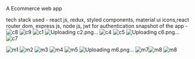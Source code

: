 A Ecommerce web app

tech stack used - react js, redux, styled components, material ui icons,react router dom, express js, node js, jwt for authentication
snapshot of the app -
![c8](https://user-images.githubusercontent.com/74185121/160633328-460c9214-659d-4939-b677-7d99bb860182.png)
![c9](https://user-images.githubusercontent.com/74185121/160633344-7ba0fffc-ffda-4645-833e-d1f6a055312f.png)
![c1](https://user-images.githubusercontent.com/74185121/160633349-6573a329-e079-417c-bef1-18d207abb475.png)
![Uploading c2.png…]()
![c4](https://user-images.githubusercontent.com/74185121/160633362-15b0720a-e125-46c8-9b2f-a1871827507b.png)
![c5](https://user-images.githubusercontent.com/74185121/160633374-5bc81425-bddf-4803-88e8-6733726d238a.png)
![Uploading c6.png…]()
![c7](https://user-images.githubusercontent.com/74185121/160633385-e4c3d45f-d5d2-4c49-afeb-6abf503d0400.png)

![m1](https://user-images.githubusercontent.com/74185121/160634608-7e992921-09b1-4e69-9c58-1ee3b0bb2bfa.png)
![m2](https://user-images.githubusercontent.com/74185121/160634669-1e2c4942-b399-4a33-b10b-2804621ab0bd.png)
![m3](https://user-images.githubusercontent.com/74185121/160634680-610f2073-1912-45db-94d7-78651418687f.png)
![m4](https://user-images.githubusercontent.com/74185121/160634703-166a3e92-a560-476e-a6dd-b83a7925739c.png)
![m5](https://user-images.githubusercontent.com/74185121/160634722-d348f5f5-ebfc-41d6-b5d9-8de5fc363b91.png)
![Uploading m6.png…]()
![m7](https://user-images.githubusercontent.com/74185121/160634770-030302ee-12d2-4fb9-879a-c5c439fef1d1.png)![m8](https://user-images.githubusercontent.com/74185121/160634806-0fa9739e-858e-4686-b70c-8ccdce623072.png)
![m8](https://user-images.githubusercontent.com/74185121/160634858-d966752d-a355-45a6-8926-c8495ad89716.png)
